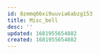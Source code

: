```yaml
---
id: 8zmmq66xi9uuvia6abzg153
title: Misc_bell
desc: ''
updated: 1681955654882
created: 1681955654882
---
```

